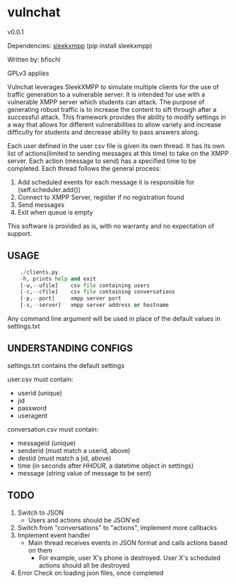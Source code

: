 # vulnchat

v0.0.1

Dependencies: [sleekxmpp](http://sleekxmpp.com/) (pip install sleekxmpp)

Written by: bfischl

GPLv3 applies

Vulnchat leverages SleekXMPP to simulate multiple clients for the use of traffic generation
to a vulnerable server. It is intended for use with a vulnerable XMPP server which students
can attack. The purpose of generating robust traffic is to increase the content to sift through
after a successful attack. This framework provides the ability to modify settings in a way that
allows for different vulnerabilities to allow variety and increase difficulty for students and
decrease ability to pass answers along.

Each user defined in the user csv file is given its own thread. It has its own list of actions(limited to
sending messages at this time) to take on the XMPP server. Each action (message to send) has a specified
time to be completed. Each thread follows the general process:
1. Add scheduled events for each message it is responsible for (self.scheduler.add())
1. Connect to XMPP Server, register if no registration found
1. Send messages
1. Exit when queue is empty

This software is provided as is, with no warranty and no expectation of support.


USAGE
-----
~~~python
    ./clients.py
	-h,	prints help and exit
	[-u,--ufile]	csv file containing users
	[-c,--cfile]    csv file containing conversations
	[-p,--port]     xmpp server port
	[-s,--server]   xmpp server address or hostname
~~~

Any command line argument will be used in place of the default values in settings.txt



UNDERSTANDING CONFIGS
---------------------


settings.txt contains the default settings

user.csv must contain:
* userid (unique)
* jid
* password
* useragent

conversation.csv must contain:
* messageid (unique)
* senderid  (must match a userid, above)
* destid    (must match a jid, above)
* time      (in seconds after *HHOUR*, a datetime object in settings)
* message   (string value of message to be sent)

TODO
----
1. Switch to JSON
    * Users and actions should be JSON'ed
1. Switch from "conversations" to "actions", implement more callbacks
1. Implement event handler
    * Main thread receives events in JSON format and calls actions based on them
        * For example, user X's phone is destroyed. User X's scheduled actions should all be destroyed
1. Error Check on loading json files, once completed

